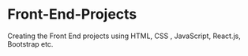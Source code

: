 # Front-End-Projects
Creating the Front End projects using HTML, CSS , JavaScript, React.js, Bootstrap etc.
